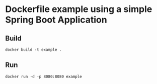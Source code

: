 # Dockerfile example using a simple Spring Boot Application

## Build 
```
docker build -t example .
```
## Run

```
docker run -d -p 8080:8080 example
```
